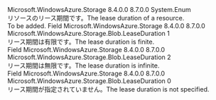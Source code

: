 <Type Name="LeaseDuration" FullName="Microsoft.WindowsAzure.Storage.Blob.LeaseDuration">
  <TypeSignature Language="C#" Value="public enum LeaseDuration" />
  <TypeSignature Language="ILAsm" Value=".class public auto ansi sealed LeaseDuration extends System.Enum" />
  <TypeSignature Language="DocId" Value="T:Microsoft.WindowsAzure.Storage.Blob.LeaseDuration" />
  <TypeSignature Language="VB.NET" Value="Public Enum LeaseDuration" />
  <TypeSignature Language="F#" Value="type LeaseDuration = " />
  <AssemblyInfo>
    <AssemblyName>Microsoft.WindowsAzure.Storage</AssemblyName>
    <AssemblyVersion>8.4.0.0</AssemblyVersion>
    <AssemblyVersion>8.7.0.0</AssemblyVersion>
  </AssemblyInfo>
  <Base>
    <BaseTypeName>System.Enum</BaseTypeName>
  </Base>
  <Docs>
    <summary>
            <span data-ttu-id="dc2e0-101">リソースのリース期間です。</span><span class="sxs-lookup"><span data-stu-id="dc2e0-101">The lease duration of a resource.</span></span>
            </summary>
    <remarks>To be added.</remarks>
  </Docs>
  <Members>
    <Member MemberName="Fixed">
      <MemberSignature Language="C#" Value="Fixed" />
      <MemberSignature Language="ILAsm" Value=".field public static literal valuetype Microsoft.WindowsAzure.Storage.Blob.LeaseDuration Fixed = int32(1)" />
      <MemberSignature Language="DocId" Value="F:Microsoft.WindowsAzure.Storage.Blob.LeaseDuration.Fixed" />
      <MemberSignature Language="VB.NET" Value="Fixed" />
      <MemberSignature Language="F#" Value="Fixed = 1" Usage="Microsoft.WindowsAzure.Storage.Blob.LeaseDuration.Fixed" />
      <MemberType>Field</MemberType>
      <AssemblyInfo>
        <AssemblyName>Microsoft.WindowsAzure.Storage</AssemblyName>
        <AssemblyVersion>8.4.0.0</AssemblyVersion>
        <AssemblyVersion>8.7.0.0</AssemblyVersion>
      </AssemblyInfo>
      <ReturnValue>
        <ReturnType>Microsoft.WindowsAzure.Storage.Blob.LeaseDuration</ReturnType>
      </ReturnValue>
      <MemberValue>1</MemberValue>
      <Docs>
        <summary>
            <span data-ttu-id="dc2e0-102">リース期間は有限です。</span><span class="sxs-lookup"><span data-stu-id="dc2e0-102">The lease duration is finite.</span></span>
            </summary>
      </Docs>
    </Member>
    <Member MemberName="Infinite">
      <MemberSignature Language="C#" Value="Infinite" />
      <MemberSignature Language="ILAsm" Value=".field public static literal valuetype Microsoft.WindowsAzure.Storage.Blob.LeaseDuration Infinite = int32(2)" />
      <MemberSignature Language="DocId" Value="F:Microsoft.WindowsAzure.Storage.Blob.LeaseDuration.Infinite" />
      <MemberSignature Language="VB.NET" Value="Infinite" />
      <MemberSignature Language="F#" Value="Infinite = 2" Usage="Microsoft.WindowsAzure.Storage.Blob.LeaseDuration.Infinite" />
      <MemberType>Field</MemberType>
      <AssemblyInfo>
        <AssemblyName>Microsoft.WindowsAzure.Storage</AssemblyName>
        <AssemblyVersion>8.4.0.0</AssemblyVersion>
        <AssemblyVersion>8.7.0.0</AssemblyVersion>
      </AssemblyInfo>
      <ReturnValue>
        <ReturnType>Microsoft.WindowsAzure.Storage.Blob.LeaseDuration</ReturnType>
      </ReturnValue>
      <MemberValue>2</MemberValue>
      <Docs>
        <summary>
            <span data-ttu-id="dc2e0-103">リース期間は無限です。</span><span class="sxs-lookup"><span data-stu-id="dc2e0-103">The lease duration is infinite.</span></span>
            </summary>
      </Docs>
    </Member>
    <Member MemberName="Unspecified">
      <MemberSignature Language="C#" Value="Unspecified" />
      <MemberSignature Language="ILAsm" Value=".field public static literal valuetype Microsoft.WindowsAzure.Storage.Blob.LeaseDuration Unspecified = int32(0)" />
      <MemberSignature Language="DocId" Value="F:Microsoft.WindowsAzure.Storage.Blob.LeaseDuration.Unspecified" />
      <MemberSignature Language="VB.NET" Value="Unspecified" />
      <MemberSignature Language="F#" Value="Unspecified = 0" Usage="Microsoft.WindowsAzure.Storage.Blob.LeaseDuration.Unspecified" />
      <MemberType>Field</MemberType>
      <AssemblyInfo>
        <AssemblyName>Microsoft.WindowsAzure.Storage</AssemblyName>
        <AssemblyVersion>8.4.0.0</AssemblyVersion>
        <AssemblyVersion>8.7.0.0</AssemblyVersion>
      </AssemblyInfo>
      <ReturnValue>
        <ReturnType>Microsoft.WindowsAzure.Storage.Blob.LeaseDuration</ReturnType>
      </ReturnValue>
      <MemberValue>0</MemberValue>
      <Docs>
        <summary>
            <span data-ttu-id="dc2e0-104">リース期間が指定されていません。</span><span class="sxs-lookup"><span data-stu-id="dc2e0-104">The lease duration is not specified.</span></span>
            </summary>
      </Docs>
    </Member>
  </Members>
</Type>
